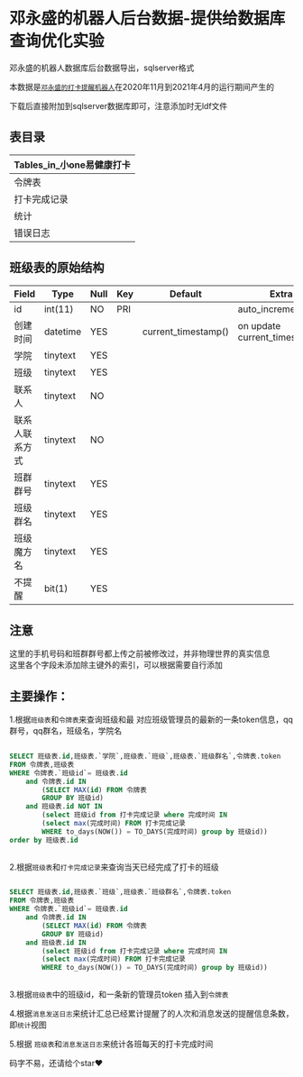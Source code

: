 # 邓永盛的机器人后台数据-提供给数据库查询优化实验  
邓永盛的机器人数据库后台数据导出，sqlserver格式  
  
本数据是[`邓永盛的打卡提醒机器人`](https://github.com/ShengTheGreat/shengs_bot)在2020年11月到2021年4月的运行期间产生的  
  
下载后直接附加到sqlserver数据库即可，注意添加时无ldf文件  

## 表目录  

| Tables_in_小one易健康打卡|
| --------|
| 令牌表|
| 打卡完成记录|
| 统计|
| 错误日志|

## 班级表的原始结构

| Field          | Type     | Null | Key | Default             | Extra                         |
| ---------------|----------|------|-----|---------------------|-------------------------------|
| id             | int(11)  | NO   | PRI | <null>              | auto_increment                |
| 创建时间       | datetime | YES  |     | current_timestamp() | on update current_timestamp() |
| 学院           | tinytext | YES  |     | <null>              |                               |
| 班级           | tinytext | YES  |     | <null>              |                               |
| 联系人         | tinytext | NO   |     | <null>              |                               |
| 联系人联系方式 | tinytext | NO   |     | <null>              |                               |
| 班群群号       | tinytext | YES  |     | <null>              |                               |
| 班级群名       | tinytext | YES  |     | <null>              |                               |
| 班级魔方名     | tinytext | YES  |     | <null>              |                               |
| 不提醒         | bit(1)   | YES  |     | <null>              |                               |



## 注意
这里的手机号码和班群群号都上传之前被修改过，并非物理世界的真实信息  
这里各个字段未添加除主键外的索引，可以根据需要自行添加


## 主要操作：
1.根据`班级表`和`令牌表`来查询班级和最 对应班级管理员的最新的一条token信息，qq群号，qq群名，班级名，学院名  
  
```sql
  
SELECT 班级表.id,班级表.`学院`,班级表.`班级`,班级表.`班级群名`,令牌表.token 
FROM 令牌表,班级表
WHERE 令牌表.`班级id`= 班级表.id 
    and 令牌表.id IN 
        (SELECT MAX(id) FROM 令牌表
        GROUP BY 班级id) 
    and 班级表.id NOT IN
        (select 班级id from 打卡完成记录 where 完成时间 IN 
        (select max(完成时间) FROM 打卡完成记录 
        WHERE to_days(NOW()) = TO_DAYS(完成时间) group by 班级id))
order by 班级表.id
  
```
  
2.根据`班级表`和`打卡完成记录`来查询当天已经完成了打卡的班级  
```sql
  
SELECT 班级表.id,班级表.`班级`,班级表.`班级群名`,令牌表.token 
FROM 令牌表,班级表
WHERE 令牌表.`班级id`= 班级表.id 
    and 令牌表.id IN 
        (SELECT MAX(id) FROM 令牌表
        GROUP BY 班级id) 
    and 班级表.id IN
        (select 班级id from 打卡完成记录 where 完成时间 IN 
        (select max(完成时间) FROM 打卡完成记录 
        WHERE to_days(NOW()) = TO_DAYS(完成时间) group by 班级id))
  
```
  
3.根据`班级表`中的班级id，和一条新的管理员token 插入到`令牌表`  
  
4.根据`消息发送日志`来统计汇总已经累计提醒了的人次和消息发送的提醒信息条数，即`统计`视图  
  
5.根据 `班级表`和`消息发送日志`来统计各班每天的打卡完成时间  
  
  
码字不易，还请给个star:heart:
